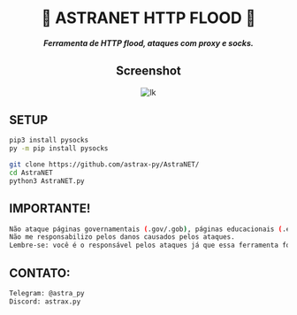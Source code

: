 <div align=center>
 
# 🚀 ASTRANET HTTP FLOOD 🚀


##### Ferramenta de HTTP flood, ataques com proxy e socks.

## Screenshot
![lk](https://i.ibb.co/ZGQH8qP/Screenshot-2023-11-21-15-12-44.png)

 </div>

##  SETUP 
```sh
pip3 install pysocks
py -m pip install pysocks

git clone https://github.com/astrax-py/AstraNET/
cd AstraNET
python3 AstraNET.py
```


## IMPORTANTE!
```sh
Não ataque páginas governamentais (.gov/.gob), páginas educacionais (.edu) ou algo do tipo,
Não me responsabilizo pelos danos causados ​​pelos ataques.
Lembre-se: você é o responsável pelos ataques já que essa ferramenta foi criada para fins educacionais
```
## CONTATO:
```sh
Telegram: @astra_py
Discord: astrax.py
```
